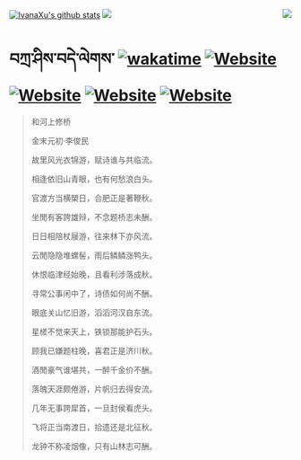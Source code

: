 [![IvanaXu's github stats](https://github-readme-stats.vercel.app/api?username=IvanaXu&theme=codeSTACKr)](https://github.com/anuraghazra/github-readme-stats)
<img align="right" src="https://github-readme-stats.vercel.app/api/top-langs/?username=IvanaXu&langs_count=8&theme=codeSTACKr" />
<img src="https://github-readme-stats.vercel.app/api/wakatime?username=IvanaXu&layout=compact&langs_count=8&theme=codeSTACKr&custom_title=Programming&nbsp;Times&nbsp;(Since&nbsp;Jul.29.2021)" />
# བཀྲ་ཤིས་བདེ་ལེགས་	[![wakatime](https://wakatime.com/badge/user/5043ee4a-e361-4607-9d47-d557f2005d05.svg)](https://wakatime.com/@5043ee4a-e361-4607-9d47-d557f2005d05)	[![Website](https://img.shields.io/website?label=tianchi&up_color=orange&up_message=IvanaXu&url=https%3A%2F%2Fshields.io)](https://tianchi.aliyun.com/home/science/scienceDetail?userId=1095279182618)	[![Website](https://img.shields.io/website?label=yuque&up_color=green&up_message=IvanaXu&url=https%3A%2F%2Fshields.io)](https://www.yuque.com/ivanaxu)	[![Website](https://img.shields.io/website?label=leetcode&up_color=yellow&up_message=IvanaXu&url=https%3A%2F%2Fshields.io)](https://leetcode.cn/u/ivanaxu)	[![Website](https://img.shields.io/website?label=aistudio&up_color=violet&up_message=IvanaXu&url=https%3A%2F%2Fshields.io)](https://aistudio.baidu.com/aistudio/personalcenter/thirdview/979775)
> 和河上修桥
>
> 金末元初·李俊民
>
> 故里风光衣锦游，赋诗谁与共临流。
> 
> 相逢依旧山青眼，也有何愁浪白头。
> 
> 官渡方当横槊日，合肥正是著鞭秋。
> 
> 坐閒有客誇雄辩，不念题桥志未酬。
> 
> 日日相陪杖屦游，往来林下亦风流。
> 
> 云閒隐隐堆螺髻，雨后鳞鳞涨鸭头。
> 
> 休恨临津经始晚，且看利涉落成秋。
> 
> 寻常公事闲中了，诗债如何尚不酬。
> 
> 眼底关山忆旧游，滔滔河汉自东流。
> 
> 星槎不觉来天上，铁锁那能护石头。
> 
> 顾我已嫌题柱晚，喜君正是济川秋。
> 
> 酒閒豪气谁堪共，一醉千金价不酬。
> 
> 落魄天涯颇倦游，片帆归去得安流。
> 
> 几年无事誇犀首，一旦封侯看虎头。
> 
> 飞将正当南渡日，拾遗还是北征秋。
> 
> 龙钟不称凌烟像，只有山林志可酬。
